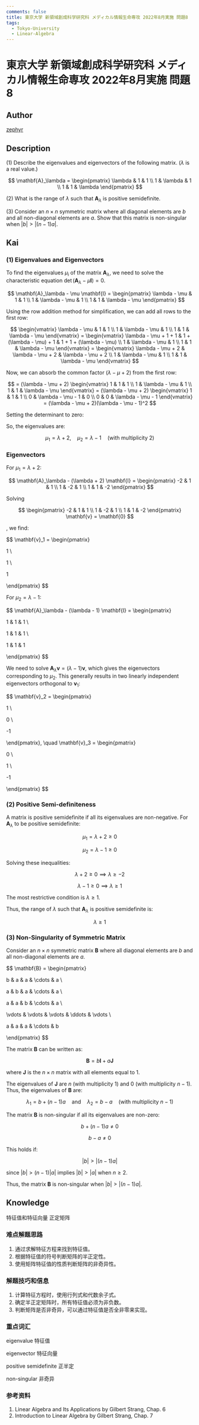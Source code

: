 ```yaml
---
comments: false
title: 東京大学 新領域創成科学研究科 メディカル情報生命専攻 2022年8月実施 問題8
tags:
  - Tokyo-University
  - Linear-Algebra
---
```


# 東京大学 新領域創成科学研究科 メディカル情報生命専攻 2022年8月実施 問題8

## **Author**
[zephyr](https://inshi-notes.zephyr-zdz.space/)

## **Description**
(1) Describe the eigenvalues and eigenvectors of the following matrix. ($\lambda$ is a real value.)

$$
\mathbf{A}_\lambda = \begin{pmatrix}
\lambda & 1 & 1 \\
1 & \lambda & 1 \\
1 & 1 & \lambda 
\end{pmatrix}
$$

(2) What is the range of $\lambda$ such that $\mathbf{A}_\lambda$ is positive semidefinite.

(3) Consider an $n \times n$ symmetric matrix where all diagonal elements are $b$ and all non-diagonal elements are $a$. Show that this matrix is non-singular when $|b| > |(n - 1)a|$.

## **Kai**
### (1) Eigenvalues and Eigenvectors

To find the eigenvalues $\mu_i$ of the matrix $\mathbf{A}_\lambda$, we need to solve the characteristic equation $\det(\mathbf{A}_\lambda - \mu \mathbf{I}) = 0$.

$$
\mathbf{A}_\lambda - \mu \mathbf{I} = \begin{pmatrix}
\lambda - \mu & 1 & 1 \\
1 & \lambda - \mu & 1 \\
1 & 1 & \lambda - \mu 
\end{pmatrix}
$$

Using the row addition method for simplification, we can add all rows to the first row:

$$
\begin{vmatrix}
\lambda - \mu & 1 & 1 \\
1 & \lambda - \mu & 1 \\
1 & 1 & \lambda - \mu 
\end{vmatrix}
= \begin{vmatrix}
\lambda - \mu + 1 + 1 & 1 + (\lambda - \mu) + 1 & 1 + 1 + (\lambda - \mu) \\
1 & \lambda - \mu & 1 \\
1 & 1 & \lambda - \mu 
\end{vmatrix}
= \begin{vmatrix}
\lambda - \mu + 2 & \lambda - \mu + 2 & \lambda - \mu + 2 \\
1 & \lambda - \mu & 1 \\
1 & 1 & \lambda - \mu 
\end{vmatrix}
$$

Now, we can absorb the common factor $(\lambda - \mu + 2)$ from the first row:

$$
= (\lambda - \mu + 2) \begin{vmatrix}
1 & 1 & 1 \\
1 & \lambda - \mu & 1 \\
1 & 1 & \lambda - \mu
\end{vmatrix}
= (\lambda - \mu + 2) \begin{vmatrix}
1 & 1 & 1 \\
0 & \lambda - \mu - 1 & 0 \\
0 & 0 & \lambda - \mu - 1
\end{vmatrix}
= (\lambda - \mu + 2)(\lambda - \mu - 1)^2
$$

Setting the determinant to zero:

So, the eigenvalues are:

$$
\mu_1 = \lambda + 2, \quad \mu_2 = \lambda - 1 \quad \text{(with multiplicity 2)}
$$

### Eigenvectors

For $\mu_1 = \lambda + 2$:

$$
\mathbf{A}_\lambda - (\lambda + 2) \mathbf{I} = \begin{pmatrix}
-2 & 1 & 1 \\
1 & -2 & 1 \\
1 & 1 & -2 
\end{pmatrix}
$$

Solving

$$
\begin{pmatrix}
-2 & 1 & 1 \\
1 & -2 & 1 \\
1 & 1 & -2 
\end{pmatrix} \mathbf{v} = \mathbf{0}
$$

, we find:

$$
\mathbf{v}_1 = \begin{pmatrix}

1 \\

1 \\

1

\end{pmatrix}
$$

For $\mu_2 = \lambda - 1$:

$$
\mathbf{A}_\lambda - (\lambda - 1) \mathbf{I} = \begin{pmatrix}

1 & 1 & 1 \\

1 & 1 & 1 \\

1 & 1 & 1

\end{pmatrix}
$$

We need to solve $\mathbf{A}_\lambda \mathbf{v} = (\lambda - 1)\mathbf{v}$, which gives the eigenvectors corresponding to $\mu_2$. This generally results in two linearly independent eigenvectors orthogonal to $\mathbf{v}_1$:

$$
\mathbf{v}_2 = \begin{pmatrix}

1 \\

0 \\

-1

\end{pmatrix}, \quad \mathbf{v}_3 = \begin{pmatrix}

0 \\

1 \\

-1

\end{pmatrix}
$$

### (2) Positive Semi-definiteness

A matrix is positive semidefinite if all its eigenvalues are non-negative. For $\mathbf{A}_\lambda$ to be positive semidefinite:

$$
\mu_1 = \lambda + 2 \geq 0
$$

$$
\mu_2 = \lambda - 1 \geq 0
$$

Solving these inequalities:

$$
\lambda + 2 \geq 0 \implies \lambda \geq -2
$$

$$
\lambda - 1 \geq 0 \implies \lambda \geq 1
$$

The most restrictive condition is $\lambda \geq 1$.

Thus, the range of $\lambda$ such that $\mathbf{A}_\lambda$ is positive semidefinite is:

$$
\lambda \geq 1
$$

### (3) Non-Singularity of Symmetric Matrix

Consider an $n \times n$ symmetric matrix $\mathbf{B}$ where all diagonal elements are $b$ and all non-diagonal elements are $a$.

$$
\mathbf{B} = \begin{pmatrix}

b & a & a & \cdots & a \\

a & b & a & \cdots & a \\

a & a & b & \cdots & a \\

\vdots & \vdots & \vdots & \ddots & \vdots \\

a & a & a & \cdots & b

\end{pmatrix}
$$

The matrix $\mathbf{B}$ can be written as:

$$
\mathbf{B} = b\mathbf{I} + a\mathbf{J}
$$

where $\mathbf{J}$ is the $n \times n$ matrix with all elements equal to 1.

The eigenvalues of $\mathbf{J}$ are $n$ (with multiplicity 1) and $0$ (with multiplicity $n-1$). Thus, the eigenvalues of $\mathbf{B}$ are:

$$
\lambda_1 = b + (n-1)a \quad \text{and} \quad \lambda_2 = b - a \quad (\text{with multiplicity } n-1)
$$

The matrix $\mathbf{B}$ is non-singular if all its eigenvalues are non-zero:

$$
b + (n-1)a \neq 0
$$

$$
b - a \neq 0
$$

This holds if:

$$
|b| > |(n-1)a|
$$

since $|b| > (n-1)|a|$ implies $|b| > |a|$ when $n \geq 2$.

Thus, the matrix $\mathbf{B}$ is non-singular when $|b| > |(n-1)a|$.

## **Knowledge**

特征值和特征向量 正定矩阵

### 难点解题思路

1. 通过求解特征方程来找到特征值。
2. 根据特征值的符号判断矩阵的半正定性。
3. 使用矩阵特征值的性质判断矩阵的非奇异性。

### 解题技巧和信息

1. 计算特征方程时，使用行列式和代数余子式。
2. 确定半正定矩阵时，所有特征值必须为非负数。
3. 判断矩阵是否非奇异，可以通过特征值是否全非零来实现。

### 重点词汇

eigenvalue 特征值

eigenvector 特征向量

positive semidefinite 正半定

non-singular 非奇异

### 参考资料

1. Linear Algebra and Its Applications by Gilbert Strang, Chap. 6
2. Introduction to Linear Algebra by Gilbert Strang, Chap. 7